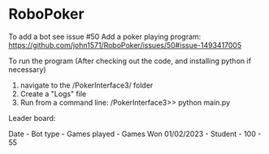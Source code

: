 # RoboPoker
To add a bot see issue #50 Add a poker playing program: https://github.com/john1571/RoboPoker/issues/50#issue-1493417005

To run the program  (After checking out the code, and installing python if necessary)
  1. navigate to the /PokerInterface3/ folder
  2. Create a "Logs" file
  3. Run from a command line:
    /PokerInterface3>> python main.py

Leader board:

Date        -  Bot type - Games played - Games Won
01/02/2023  -  Student  - 100          - 55
